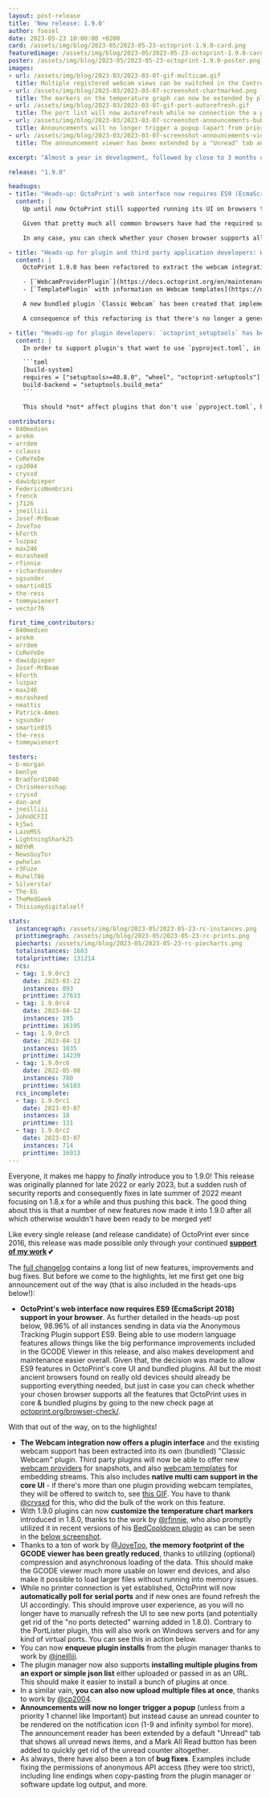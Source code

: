 ```yaml
---
layout: post-release
title: 'New release: 1.9.0'
author: foosel
date: 2023-05-23 10:00:00 +0200
card: /assets/img/blog/2023-05/2023-05-23-octoprint-1.9.0-card.png
featuredimage: /assets/img/blog/2023-05/2023-05-23-octoprint-1.9.0-card.png
poster: /assets/img/blog/2023-05/2023-05-23-octoprint-1.9.0-poster.png
images:
- url: /assets/img/blog/2023-03/2023-03-07-gif-multicam.gif
  title: Multiple registered webcam views can be switched in the Control tab.
- url: /assets/img/blog/2023-03/2023-03-07-screenshot-chartmarked.png
  title: The markers on the temperature graph can now be extended by plugins through a new event. Here you can see how the BedCooldown plugin by @rfinnie makes use of that to add a Cooldown marker.
- url: /assets/img/blog/2023-03/2023-03-07-gif-port-autorefresh.gif
  title: The port list will now autorefresh while no connection the a printer has yet been established.
- url: /assets/img/blog/2023-03/2023-03-07-screenshot-announcements-bubble.png
  title: Announcements will no longer trigger a popup (apart from priority announcements), but rather show up as a counter in the navbar.
- url: /assets/img/blog/2023-03/2023-03-07-screenshot-announcements-viewer.png
  title: The announcement viewer has been extended by a "Unread" tab and a "Mark all read" button.

excerpt: "Almost a year in development, followed by close to 3 months of an RC phase, it's finally time to push out 1.9.0!"

release: "1.9.0"

headsups:
- title: "Heads-up: OctoPrint's web interface now requires ES9 (EcmaScript 2018) support in your browser"
  content: |
    Up until now OctoPrint still supported running its UI on browsers that only supported EcmaScript 5 as released in 2009. However, given that based on [data about used browsers from the Anonymous Usage Tracking](https://data.octoprint.org/) **98.96% of all browsers used to access OctoPrint support ES9** and being able to use these features allows things like asynchronous GCODE loading in the viewer (see [#4559](https://github.com/OctoPrint/OctoPrint/pull/4559)) and in general very much improves development experience and speed, the decision has been made to greenlight the use of these features in OctoPrint's JS code base. 

    Given that pretty much all common browsers have had the required support for several years now, this change should not affect ~99% of all of you. For those 0.15% of you accessing the OctoPrint web interface with ancient browsers that don't yet have support this means it is time to upgrade. For those 0.89% of you accessing the OctoPrint web interface with browsers for which we do not know about support, it might also be time to upgrade. 

    In any case, you can check whether your chosen browser supports all the features that OctoPrint uses in core & bundled plugins by going to the new check page at [octoprint.org/browser-check/](https://octoprint.org/browser-check/). 

- title: "Heads-up for plugin and third party application developers: Webcam integration has moved to a plugin interface"
  content: |
    OctoPrint 1.9.0 has been refactored to extract the webcam integration into a new plugin type `WebcamProvider` as well as a `_webcam` template type. You may find the documentation of these here:

    - [`WebcamProviderPlugin`](https://docs.octoprint.org/en/maintenance/plugins/mixins.html#webcamproviderplugin)
    - [`TemplatePlugin` with information on Webcam templates](https://docs.octoprint.org/en/maintenance/plugins/mixins.html#octoprint.plugin.TemplatePlugin)

    A new bundled plugin `Classic Webcam` has been created that implements the existing webcam integration (mjpg/hls/beta webrtc support as well as snapshotting).

    A consequence of this refactoring is that there's no longer a general webcam configuration in the settings but rather now there are `WebcamProviderPlugin` specific settings per plugin. A backwards compatible compatibility layer has been added so that plugin's accessing any of the formerly available global webcam settings should still be able to access and change the data, however it should be considered deprecated and warnings will be logged. Please check your plugins and adjust as necessary when running on OctoPrint 1.9.0.

- title: "Heads-up for plugin developers: `octoprint_setuptools` has been extracted"
  content: |
    In order to support plugin's that want to use `pyproject.toml`, in which case current `pip` versions will build their package in isolated mode, leading to the required `octoprint_setuptools` dependency not being available and thus the install failing, `octoprint_setuptools` was extracted into its own pypi package to allow `pyproject.toml` based plugins to depend on it by adding this to `pyproject.toml`:

    ```toml
    [build-system]
    requires = ["setuptools>=40.8.0", "wheel", "octoprint-setuptools"]
    build-backend = "setuptools.build_meta"
    ```

    This should *not* affect plugins that don't use `pyproject.toml`, however like with every OctoPrint release candidate plugin developers are strongly advised to test installing their plugin under 1.9.0.

contributors:
- 040medien
- arekm
- arrdem
- cclauss
- CoReYeDe
- cp2004
- crysxd
- dawidpieper
- FedericoNembrini
- frenck
- j7126
- jneilliii
- Josef-MrBeam
- JoveToo
- kForth
- luzpaz
- max246
- msrasheed
- rfinnie
- richardsondev
- sgsunder
- smartin015
- the-ress
- tommywienert
- vector76

first_time_contributors:
- 040medien
- arekm
- arrdem
- CoReYeDe
- dawidpieper
- Josef-MrBeam
- kForth
- luzpaz
- max246
- msrasheed
- nmattis
- Patrick-Ames
- sgsunder
- smartin015
- the-ress
- tommywienert

testers:
- b-morgan
- benlye
- Bradford1040
- ChrisHeerschap
- crysxd
- dan-and
- jneilliii
- JohnOCFII
- kj5wi
- LazeMSS
- LightningShark25
- N0YHR
- NewsGuyTor
- pwhelan
- r3Fuze
- Ruhel786
- Silverstar
- The-EG
- TheMedGeek
- Thisismydigitalself

stats:
  instancegraph: /assets/img/blog/2023-05/2023-05-23-rc-instances.png
  printtimegraph: /assets/img/blog/2023-05/2023-05-23-rc-prints.png
  piecharts: /assets/img/blog/2023-05/2023-05-23-rc-piecharts.png
  totalinstances: 1683
  totalprinttime: 131214
  rcs:
  - tag: 1.9.0rc3
    date: 2023-03-22
    instances: 893
    printtime: 27633
  - tag: 1.9.0rc4
    date: 2023-04-12
    instances: 195
    printtime: 16195
  - tag: 1.9.0rc5
    date: 2023-04-13
    instances: 1035
    printtime: 14239
  - tag: 1.9.0rc6
    date: 2022-05-08
    instances: 780
    printtime: 56103
  rcs_incomplete:
  - tag: 1.9.0rc1
    date: 2023-03-07
    instances: 18
    printtime: 131
  - tag: 1.9.0rc2
    date: 2023-03-07
    instances: 714
    printtime: 16913
---
```


Everyone, it makes me happy to *finally* introduce you to 1.9.0! This release was originally planned for late 2022 or early 2023, but a sudden rush of security reports and consequently fixes in late summer of 2022 meant focusing on 1.8.x for a while and thus pushing this back. The good thing about this is that a number of new features now made it into 1.9.0 after all which otherwise wouldn't have been ready to be merged yet!

Like every single release (and release candidate) of OctoPrint ever since 2016, this release was made possible only through your continued **[support of my work](/support-octoprint/)** 💕

The [full changelog](https://github.com/OctoPrint/OctoPrint/releases/tag/1.9.0) contains a long list of new features, improvements and bug fixes. But before we come to the highlights, let me first get one big announcement out of the way (that is also included in the heads-ups below!):

- **OctoPrint's web interface now requires ES9 (EcmaScript 2018) support in your browser**. As further detailed in the heads-up post
  below, 98.96% of all instances sending in data via the Anonymous Tracking Plugin support ES9. Being able to use modern language
  features allows things like the big performance improvements included in the GCODE Viewer in this release, and also makes development
  and maintenance easier overall. Given that, the decision was made to allow ES9 features in OctoPrint's core UI and bundled plugins. All but the
  most ancient browsers found on really old devices should already be supporting everything needed, but just in case you can 
  check whether your chosen browser supports all the features that OctoPrint uses in core & bundled plugins by going to the new check 
  page at [octoprint.org/browser-check/](https://octoprint.org/browser-check/).

With that out of the way, on to the highlights!

* **The Webcam integration now offers a plugin interface** and the existing webcam support has been extracted into its own (bundled) "Classic Webcam" plugin. Third party plugins will now be able to offer new [webcam providers](https://docs.octoprint.org/en/maintenance/plugins/mixins.html#webcamproviderplugin) for snapshots, and also [webcam templates](https://docs.octoprint.org/en/maintenance/plugins/mixins.html#octoprint.plugin.TemplatePlugin) for embedding streams. This also includes **native multi cam support in the core UI** - if there's more than one plugin providing webcam templates, they will be offered to switch to, see [this GIF](#image-1). You have to thank [@crysxd](https://github.com/crysxd) for this, who did the bulk of the work on this feature.
* With 1.9.0 plugins can now **customize the temperature chart markers** introduced in 1.8.0, thanks to the work by [@rfinnie](https://github.com/rfinnie), who also promptly utilized it in recent versions of his [BedCooldown plugin](https://plugins.octoprint.org/plugins/bedcooldown/) as can be seen in the [below screenshot](#image-2).
* Thanks to a ton of work by [@JoveToo](https://github.com/JoveToo), **the memory footprint of the GCODE viewer has been greatly reduced**, thanks to utilizing (optional) compression and asynchronous loading of the data. This should make the GCODE viewer much more usable on lower end devices, and also make it possible to load larger files without running into memory issues.
* While no printer connection is yet established, OctoPrint will now **automatically poll for serial ports** and if new ones are found refresh the UI accordingly. This should improve user experience, as you will no longer have to manually refresh the UI to see new ports (and potentially get rid of the "no ports detected" warning added in 1.8.0). Contrary to the PortLister plugin, this will also work on Windows servers and for any kind of virtual ports. You can see this in action below.
* You can now **enqueue plugin installs** from the plugin manager thanks to work by [@jneilliii](https://github.com/jneilliii).
* The plugin manager now also supports **installing multiple plugins from an export or simple json list** either uploaded or passed in as an URL. This should make it easier to install a bunch of plugins at once.
* In a similar vain, **you can also now upload multiple files at once**, thanks to work by [@cp2004](https://github.com/cp2004).
* **Announcements will now no longer trigger a popup** (unless from a priority 1 channel like Important) but instead cause an unread counter to be rendered on the notification icon (1-9 and infinity symbol for more). The announcement reader has been extended by a default "Unread" tab that shows all unread news items, and a Mark All Read button has been added to quickly get rid of the unread counter altogether.
* As always, there have also been a ton of **bug fixes**. Examples include fixing the permissions of anonymous API access (they were too strict), including line endings when copy-pasting from the plugin manager or software update log output, and more.
